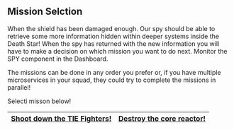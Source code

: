 ## Mission Selction ##

When the shield has been damaged enough. Our spy should be able to retrieve some more information hidden within deeper systems inside the Death Star! When the spy has returned with the new information you will have to make a decision on which mission you want to do next. Monitor the SPY component in the Dashboard.

The missions can be done in any order you prefer or, if you have multiple microservices in your squad, they could try to complete the missions in parallel!

Selecti misson below!

| [Shoot down the TIE Fighters!](iterate.md)  | [Destroy the core reactor!](database.md) |
|:---:|:---:|
